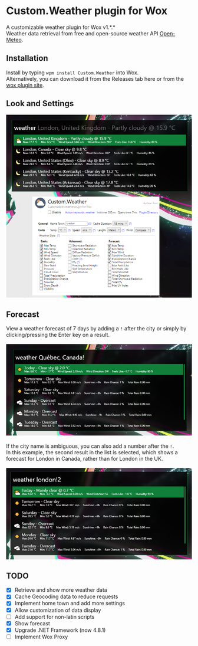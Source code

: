 # Custom.Weather plugin for Wox
 A customizable weather plugin for Wox v1.\*.\*</br>
 Weather data retrieval from free and open-source weather API [Open-Meteo](https://open-meteo.com).

## Installation
Install by typing ```wpm install Custom.Weather``` into Wox.  
Alternatively, you can download it from the Releases tab here or from the [wox plugin site](http://www.wox.one/plugin/430).

## Look and Settings
<img width="600" src="Images\\example.png"/>

## Forecast
View a weather forecast of 7 days by adding a ``!`` after the city or simply by clicking/pressing the Enter key on a result.
</br></br>
<img width="600" src="Images\\forecast.png"/>
</br></br>
If the city name is ambiguous, you can also add a number after the ``!``.  
In this example, the second result in the list is selected, which shows a forecast for London in Canada, rather than for London in the UK.
</br></br>
<img width="600" src="Images\\forecast_selection.png"/>

## TODO ##
- [x] Retrieve and show more weather data
- [x] Cache Geocoding data to reduce requests
- [x] Implement home town and add more settings
- [x] Allow customization of data display
- [ ] Add support for non-latin scripts
- [x] Show forecast
- [x] Upgrade .NET Framework (now 4.8.1)
- [ ] Implement Wox Proxy
